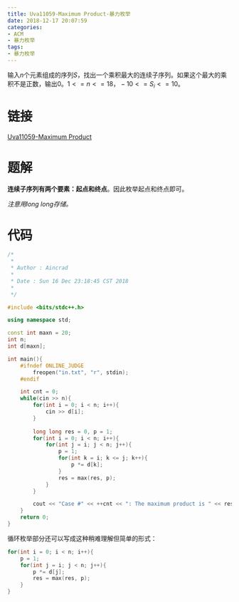 ```yaml
---
title: Uva11059-Maximum Product-暴力枚举
date: 2018-12-17 20:07:59
categories:
- ACM
- 暴力枚举
tags:
- 暴力枚举
---
```

输入$n$个元素组成的序列$S$，找出一个乘积最大的连续子序列。如果这个最大的乘积不是正数，输出0。$1 <=n <= 18，-10 <= S_i <= 10$。
<!--more-->
# 链接
[Uva11059-Maximum Product](https://vjudge.net/problem/UVA-11059)

# 题解
**连续子序列有两个要素：起点和终点**。因此枚举起点和终点即可。

*注意用long long存储。*

# 代码
```C++
/*
 *
 * Author : Aincrad
 *
 * Date : Sun 16 Dec 23:18:45 CST 2018
 *
 */

#include <bits/stdc++.h>

using namespace std;

const int maxn = 20;
int n;
int d[maxn];

int main(){
    #ifndef ONLINE_JUDGE
        freopen("in.txt", "r", stdin);
    #endif

    int cnt = 0;
    while(cin >> n){
        for(int i = 0; i < n; i++){
            cin >> d[i];
        }
        
        long long res = 0, p = 1;
        for(int i = 0; i < n; i++){
            for(int j = i; j < n; j++){
                p = 1;
                for(int k = i; k <= j; k++){
                    p *= d[k];
                }
                res = max(res, p);
            }
        }        

        cout << "Case #" << ++cnt << ": The maximum product is " << res << "." << endl << endl;
    }
    return 0;
}
```
循环枚举部分还可以写成这种稍难理解但简单的形式：
```C++
for(int i = 0; i < n; i++){
    p = 1;
    for(int j = i; j < n; j++){
        p *= d[j];
        res = max(res, p);
    }
}
```
